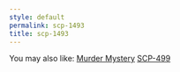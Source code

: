 ```yaml
---
style: default
permalink: scp-1493
title: scp-1493
---
```

You may also like:
[Murder Mystery](http://scp-wiki.net/murder-mystery)
[SCP-499](http://scp-wiki.net/scp-499)